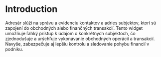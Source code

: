 # Introduction

Adresár slúži na správu a evidenciu kontaktov a adries subjektov, ktorí sú zapojení do obchodných alebo finančných transakcií. Tento widget umožňuje ľahký prístup k údajom o konkrétnych subjektoch, čo zjednodušuje a urýchľuje vykonávanie obchodných operácií a transakcií. Navyše, zabezpečuje aj lepšiu kontrolu a sledovanie pohybu financií v podniku.